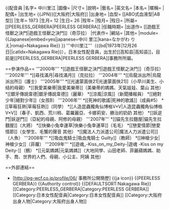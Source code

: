 {{配音員
|名字= 中川里江
|圖像=
|尺寸= 
|說明= 
|藝名= 
|英文名=
|本名=
|暱稱=
|配偶= 
|出生地= {{JPN}}[[大阪府|大阪府]]
|出身地=
|血型=  [[ABO式血液型|AB型]]
|生年= 1973
|生月= 12
|生日= 26
|歿年= 
|歿月= 
|歿日= 
|所屬= [[PEERLESS_GERBERA|PEERLESS GERBERA]]
|任職時期= 
|出道作= [[遊戲王怪獸之決鬥|遊戲王怪獸之決鬥]]（奇莎拉）
|代表作= 
|網站=
|其他= 
|module={{Japanese|embed=yes|japanese=中川 里江|kana=なかがわ りえ|romaji=Nakagawa Rie}}
}}
'''中川里江'''（{{bd|1973年|12月26日||catIdx=Nakagawa Rie}}），日本女性配音員，出生於[[高知县|高知县]]，目前是[[PEERLESS_GERBERA|PEERLESS GERBERA]]事務所所屬。

==參演作品==
'''2000年'''
*[[遊戲王怪獸之決鬥|遊戲王怪獸之決鬥]]（奇莎拉）
'''2002年'''
*[[尋找滿月|尋找滿月]]（克拉拉）
'''2004年'''
*[[烏龍派出所|烏龍派出所]]（護士）
'''2005年'''
*[[光速蒙面俠21|光速蒙面俠21]]（小早川美生、小结的母親）
*[[我愛美樂蒂|我愛美樂蒂]]（美樂蒂的媽媽、天氣娃娃、葉山 其他）
*[[銀牙傳說韋德|銀牙傳說韋德]]（麗華）
*[[涼風|涼風]]（新聞播報員）
*[[絕對少年|絕對少年]]（女孩B）
'''2006年'''
*[[死神的歌謠|死神的歌謠]]（成員#5）
*[[草莓狂熱|草莓狂熱]]（同學）
*[[人造昆蟲獨角仙博格V×V|人造昆蟲獨角仙博格V×V]]（春子、凱西、荒川梢、葛羅麗亞、卡娜莉安、勝治的奶奶 其他）
*[[妖逆門|妖逆門]]（亞紀的母親、阿修的母親）
'''2007年'''
*[[貓先生拉麵屋|貓先生拉麵屋]]（大將）
*[[快樂小兔幸運草|快樂小兔幸運草]]（毛毛）
*[[戀愛情節|戀愛情節]]（女學生、毛蟹的聲音 其他）
*[[魔法人力派遣公司|魔法人力派遣公司]]（人魚）
'''2008年'''
*[[吸血鬼騎士|吸血鬼騎士 Guilty]]（教師）
*[[神槍少女|神槍少女]]（菲蘿）
'''2009年'''
*[[遊魂_-Kiss_on_my_Deity-|遊魂 -Kiss on my Deity-]]（鵺）
*[[元氣媽媽|元氣媽媽]]（大地同學、山田老師、菲麗蘋媽媽、助手、喬、世界的人們、母親、小公主、阿姨 其他）

==外部連結==
* [http://pg-wcf.co.jp/profile/06/ 事務所公開簡歷] {{ja icon}}
{{PEERLESS GERBERA}}
{{Authority control}}
{{DEFAULTSORT:Nakagawa Rie}}
[[Category:PEERLESS_GERBERA|Category:PEERLESS GERBERA]]
[[Category:日本女性配音員|Category:日本女性配音員]]
[[Category:大阪府出身人物|Category:大阪府出身人物]]